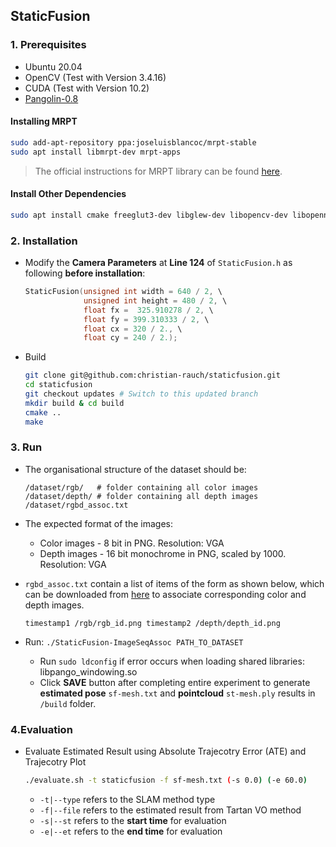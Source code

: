 ## StaticFusion

### 1. Prerequisites

- Ubuntu 20.04
- OpenCV (Test with Version 3.4.16)
- CUDA (Test with Version 10.2)
- [Pangolin-0.8](https://github.com/stevenlovegrove/Pangolin/releases/tag/v0.8)

#### Installing MRPT

```bash
sudo add-apt-repository ppa:joseluisblancoc/mrpt-stable
sudo apt install libmrpt-dev mrpt-apps
```

> The official instructions for MRPT library can be found [here](https://docs.mrpt.org/reference/latest/download-mrpt.html#downloadmrpt).

#### Install Other Dependencies

```bash
sudo apt install cmake freeglut3-dev libglew-dev libopencv-dev libopenni2-dev git
```

### 2. Installation

- Modify the **Camera Parameters** at **Line 124** of `StaticFusion.h` as following **before installation**:
  ```cpp
  StaticFusion(unsigned int width = 640 / 2, \
               unsigned int height = 480 / 2, \
               float fx =  325.910278 / 2, \
               float fy = 399.310333 / 2, \
               float cx = 320 / 2., \
               float cy = 240 / 2.);
  ```
- Build
  ```bash
  git clone git@github.com:christian-rauch/staticfusion.git
  cd staticfusion
  git checkout updates # Switch to this updated branch
  mkdir build & cd build
  cmake ..
  make
  ```

### 3. Run

- The organisational structure of the dataset should be:
  ```
  /dataset/rgb/   # folder containing all color images
  /dataset/depth/ # folder containing all depth images
  /dataset/rgbd_assoc.txt
  ```
- The expected format of the images:

    - Color images - 8 bit in PNG. Resolution: VGA
    - Depth images - 16 bit monochrome in PNG, scaled by 1000. Resolution: VGA

- `rgbd_assoc.txt` contain a list of items of the form as shown below, which can be downloaded from [here](https://github.com/Kyle-Xu001/Synthetic-Robotic-Data-Generation/blob/main/config/rgbd_assoc.txt) to associate corresponding color and depth images.
  ```
  timestamp1 /rgb/rgb_id.png timestamp2 /depth/depth_id.png
  ```
- Run: `./StaticFusion-ImageSeqAssoc PATH_TO_DATASET`
    - Run `sudo ldconfig` if error occurs when loading shared libraries: libpango_windowing.so
    - Click **SAVE** button after completing entire experiment to generate **estimated pose** `sf-mesh.txt` and **pointcloud** `st-mesh.ply` results in `/build` folder.

### 4.Evaluation

- Evaluate Estimated Result using Absolute Trajecotry Error (ATE) and Trajecotry Plot
  ```bash
  ./evaluate.sh -t staticfusion -f sf-mesh.txt (-s 0.0) (-e 60.0)
  ```
    - `-t|--type` refers to the SLAM method type
    - `-f|--file` refers to the estimated result from Tartan VO method
    - `-s|--st` refers to the **start time** for evaluation
    - `-e|--et` refers to the **end time** for evaluation
